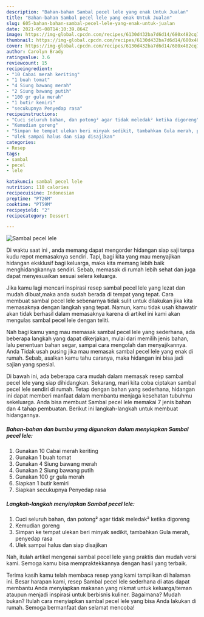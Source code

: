 ```yaml
---
description: "Bahan-bahan Sambal pecel lele yang enak Untuk Jualan"
title: "Bahan-bahan Sambal pecel lele yang enak Untuk Jualan"
slug: 605-bahan-bahan-sambal-pecel-lele-yang-enak-untuk-jualan
date: 2021-05-08T14:10:39.864Z
image: https://img-global.cpcdn.com/recipes/6130d432ba7d6d14/680x482cq70/sambal-pecel-lele-foto-resep-utama.jpg
thumbnail: https://img-global.cpcdn.com/recipes/6130d432ba7d6d14/680x482cq70/sambal-pecel-lele-foto-resep-utama.jpg
cover: https://img-global.cpcdn.com/recipes/6130d432ba7d6d14/680x482cq70/sambal-pecel-lele-foto-resep-utama.jpg
author: Carolyn Brady
ratingvalue: 3.6
reviewcount: 15
recipeingredient:
- "10 Cabai merah keriting"
- "1 buah tomat"
- "4 Siung bawang merah"
- "2 Siung bawang putih"
- "100 gr gula merah"
- "1 butir kemiri"
- "secukupnya Penyedap rasa"
recipeinstructions:
- "Cuci seluruh bahan, dan potong² agar tidak meledak² ketika digoreng"
- "Kemudian goreng"
- "Simpan ke tempat ulekan beri minyak sedikit, tambahkan Gula merah, penyedap rasa"
- "Ulek sampai halus dan siap disajikan"
categories:
- Resep
tags:
- sambal
- pecel
- lele

katakunci: sambal pecel lele 
nutrition: 110 calories
recipecuisine: Indonesian
preptime: "PT26M"
cooktime: "PT59M"
recipeyield: "2"
recipecategory: Dessert

---
```



![Sambal pecel lele](https://img-global.cpcdn.com/recipes/6130d432ba7d6d14/680x482cq70/sambal-pecel-lele-foto-resep-utama.jpg)

Di waktu  saat ini , anda memang dapat mengorder hidangan siap saji tanpa kudu repot memasaknya sendiri. Tapi, bagi kita yang mau menyajikan hidangan eksklusif bagi keluarga, maka kita memang lebih baik menghidangkannya sendiri. Sebab, memasak di rumah lebih sehat dan juga dapat menyesuaikan sesuai selera keluarga.

Jika kamu lagi mencari inspirasi resep sambal pecel lele yang lezat dan mudah dibuat,maka anda sudah berada di tempat yang tepat. Cara membuat sambal pecel lele  sebenarnya tidak sulit untuk dilakukan jika kita memasaknya dengan langkah yang tepat. Namun, kamu tidak usah khawatir akan tidak berhasil dalam memasaknya 
karena di artikel ini kami akan mengulas sambal pecel lele dengan teliti.  



Nah bagi kamu yang mau memasak sambal pecel lele yang sederhana, ada beberapa langkah yang dapat dikerjakan, mulai dari memilih jenis bahan, lalu penentuan bahan segar, sampai cara mengolah dan menyajikannya. Anda Tidak usah pusing jika mau memasak sambal pecel lele yang enak di rumah. Sebab, asalkan kamu  tahu caranya, maka hidangan ini bisa jadi sajian yang spesial.

Di bawah ini, ada beberapa cara mudah dalam memasak resep sambal pecel lele yang siap dihidangkan. Sekarang, mari kita coba ciptakan sambal pecel lele sendiri di rumah. Tetap dengan bahan yang sederhana, hidangan ini dapat memberi manfaat dalam membantu menjaga kesehatan tubuhmu sekeluarga. Anda bisa membuat Sambal pecel lele memakai 7 jenis bahan dan 4 tahap pembuatan. Berikut ini langkah-langkah untuk membuat hidangannya.

<!--inarticleads1-->

##### Bahan-bahan dan bumbu yang digunakan dalam menyiapkan Sambal pecel lele:

1. Gunakan 10 Cabai merah keriting
1. Gunakan 1 buah tomat
1. Gunakan 4 Siung bawang merah
1. Gunakan 2 Siung bawang putih
1. Gunakan 100 gr gula merah
1. Siapkan 1 butir kemiri
1. Siapkan secukupnya Penyedap rasa




<!--inarticleads2-->

##### Langkah-langkah menyiapkan Sambal pecel lele:

1. Cuci seluruh bahan, dan potong² agar tidak meledak² ketika digoreng
1. Kemudian goreng
1. Simpan ke tempat ulekan beri minyak sedikit, tambahkan Gula merah, penyedap rasa
1. Ulek sampai halus dan siap disajikan




Nah, itulah artikel mengenai  sambal pecel lele  yang praktis dan mudah versi kami. Semoga kamu bisa mempraktekkannya dengan hasil yang terbaik. 

Terima kasih kamu telah membaca resep yang kami tampilkan di halaman ini. Besar harapan kami, resep  Sambal pecel lele sederhana di atas dapat membantu Anda menyiapkan makanan yang nikmat untuk keluarga/teman ataupun menjadi inspirasi untuk berbisnis kuliner. Bagaimana? Mudah bukan? Itulah cara menyiapkan sambal pecel lele yang bisa Anda lakukan di rumah. Semoga bermanfaat dan selamat mencoba!

